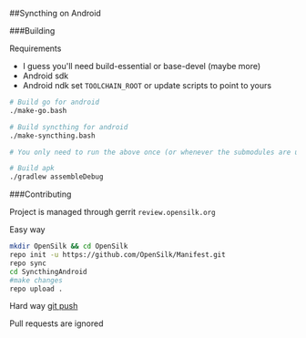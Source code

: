 ##Syncthing on Android

###Building

Requirements

* I guess you'll need build-essential or base-devel (maybe more)
* Android sdk
* Android ndk set `TOOLCHAIN_ROOT` or update scripts to point to yours

```bash
# Build go for android
./make-go.bash

# Build syncthing for android
./make-syncthing.bash

# You only need to run the above once (or whenever the submodules are updated)

# Build apk
./gradlew assembleDebug
```

###Contributing

Project is managed through gerrit `review.opensilk.org`

Easy way

```bash
mkdir OpenSilk && cd OpenSilk
repo init -u https://github.com/OpenSilk/Manifest.git
repo sync
cd SyncthingAndroid
#make changes
repo upload .
```

Hard way
[git push](https://gerrit-review.googlesource.com/Documentation/user-upload.html#_git_push)

Pull requests are ignored